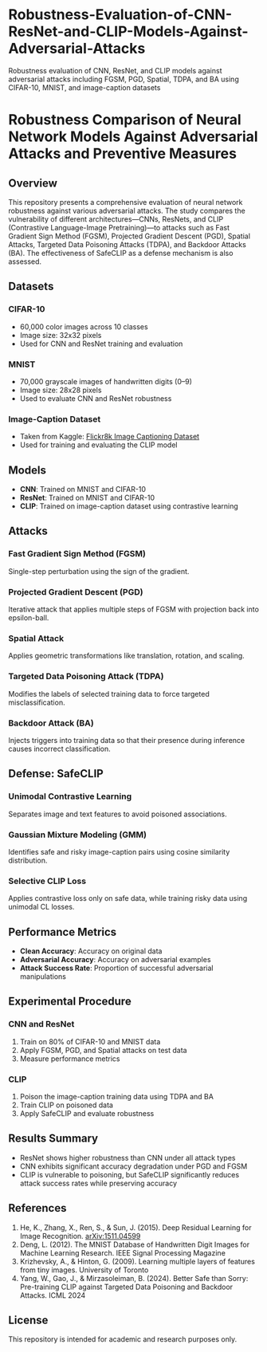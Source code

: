 # Robustness-Evaluation-of-CNN-ResNet-and-CLIP-Models-Against-Adversarial-Attacks
Robustness evaluation of CNN, ResNet, and CLIP models against adversarial attacks including FGSM, PGD, Spatial, TDPA, and BA using CIFAR-10, MNIST, and image-caption datasets


# Robustness Comparison of Neural Network Models Against Adversarial Attacks and Preventive Measures

## Overview

This repository presents a comprehensive evaluation of neural network robustness against various adversarial attacks. The study compares the vulnerability of different architectures—CNNs, ResNets, and CLIP (Contrastive Language-Image Pretraining)—to attacks such as Fast Gradient Sign Method (FGSM), Projected Gradient Descent (PGD), Spatial Attacks, Targeted Data Poisoning Attacks (TDPA), and Backdoor Attacks (BA). The effectiveness of SafeCLIP as a defense mechanism is also assessed.


## Datasets

### CIFAR-10
- 60,000 color images across 10 classes
- Image size: 32x32 pixels
- Used for CNN and ResNet training and evaluation

### MNIST
- 70,000 grayscale images of handwritten digits (0–9)
- Image size: 28x28 pixels
- Used to evaluate CNN and ResNet robustness

### Image-Caption Dataset
- Taken from Kaggle: [Flickr8k Image Captioning Dataset](https://www.kaggle.com/datasets/aladdinpersson/flickr8kimagescaptions)
- Used for training and evaluating the CLIP model

## Models

- **CNN**: Trained on MNIST and CIFAR-10
- **ResNet**: Trained on MNIST and CIFAR-10
- **CLIP**: Trained on image-caption dataset using contrastive learning

## Attacks

### Fast Gradient Sign Method (FGSM)
Single-step perturbation using the sign of the gradient.

### Projected Gradient Descent (PGD)
Iterative attack that applies multiple steps of FGSM with projection back into epsilon-ball.

### Spatial Attack
Applies geometric transformations like translation, rotation, and scaling.

### Targeted Data Poisoning Attack (TDPA)
Modifies the labels of selected training data to force targeted misclassification.

### Backdoor Attack (BA)
Injects triggers into training data so that their presence during inference causes incorrect classification.

## Defense: SafeCLIP

### Unimodal Contrastive Learning
Separates image and text features to avoid poisoned associations.

### Gaussian Mixture Modeling (GMM)
Identifies safe and risky image-caption pairs using cosine similarity distribution.

### Selective CLIP Loss
Applies contrastive loss only on safe data, while training risky data using unimodal CL losses.

## Performance Metrics

- **Clean Accuracy**: Accuracy on original data
- **Adversarial Accuracy**: Accuracy on adversarial examples
- **Attack Success Rate**: Proportion of successful adversarial manipulations

## Experimental Procedure

### CNN and ResNet
1. Train on 80% of CIFAR-10 and MNIST data
2. Apply FGSM, PGD, and Spatial attacks on test data
3. Measure performance metrics

### CLIP
1. Poison the image-caption training data using TDPA and BA
2. Train CLIP on poisoned data
3. Apply SafeCLIP and evaluate robustness

## Results Summary

- ResNet shows higher robustness than CNN under all attack types
- CNN exhibits significant accuracy degradation under PGD and FGSM
- CLIP is vulnerable to poisoning, but SafeCLIP significantly reduces attack success rates while preserving accuracy

## References

1. He, K., Zhang, X., Ren, S., & Sun, J. (2015). Deep Residual Learning for Image Recognition. [arXiv:1511.04599](https://arxiv.org/abs/1511.04599)  
2. Deng, L. (2012). The MNIST Database of Handwritten Digit Images for Machine Learning Research. IEEE Signal Processing Magazine  
3. Krizhevsky, A., & Hinton, G. (2009). Learning multiple layers of features from tiny images. University of Toronto  
4. Yang, W., Gao, J., & Mirzasoleiman, B. (2024). Better Safe than Sorry: Pre-training CLIP against Targeted Data Poisoning and Backdoor Attacks. ICML 2024

## License

This repository is intended for academic and research purposes only.
